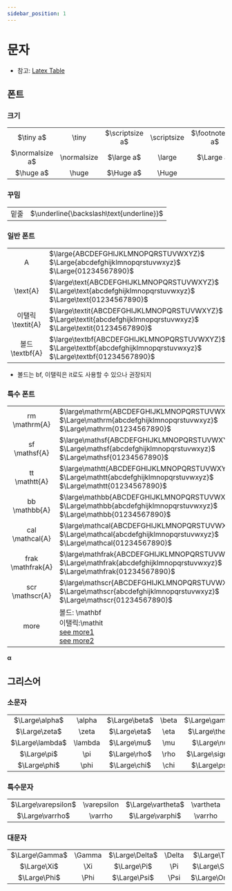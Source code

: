 ```yaml
---
sidebar_position: 1
---
```

# 문자
* 참고: [Latex Table](https://mirror.navercorp.com/CTAN/info/symbols/comprehensive/symbols-a4.pdf)
## 폰트
### 크기
|||||||||
|:-:|:-:|:-:|:-:|:-:|:-:|:-:|:-:|
|$\tiny a$|\tiny|$\scriptsize a$|\scriptsize|$\footnotesize a$|\footnotesize|$\small a$|\small
|$\normalsize a$|\normalsize|$\large a$|\large|$\Large a$|\Large|$\LARGE a$|\LARGE
|$\huge a$|\huge|$\Huge a$|\Huge
### 꾸밈
|||
|:-:|:-|
|밑줄|$\underline{\backslash\text{underline}}$
### 일반 폰트
|||
|:-:|:-|
A|$\large{ABCDEFGHIJKLMNOPQRSTUVWXYZ}$ <br/> $\Large{abcdefghijklmnopqrstuvwxyz}$ <br/> $\Large{01234567890}$
\text\{A\}|$\large\text{ABCDEFGHIJKLMNOPQRSTUVWXYZ}$ <br/> $\Large\text{abcdefghijklmnopqrstuvwxyz}$ <br/> $\Large\text{01234567890}$
이탤릭<br/>\textit\{A\}|$\large\textit{ABCDEFGHIJKLMNOPQRSTUVWXYZ}$ <br/> $\Large\textit{abcdefghijklmnopqrstuvwxyz}$ <br/> $\Large\textit{01234567890}$
볼드<br/>\textbf\{A\}|$\large\textbf{ABCDEFGHIJKLMNOPQRSTUVWXYZ}$ <br/> $\Large\textbf{abcdefghijklmnopqrstuvwxyz}$ <br/> $\Large\textbf{01234567890}$
* 볼드는 bf, 이탤릭은 it로도 사용할 수 있으나 권장되지 <Glossary id="bf&it"/>
### 특수 폰트
|||
|:-:|:-|
rm<br/>\mathrm\{A\}|$\large\mathrm{ABCDEFGHIJKLMNOPQRSTUVWXYZ}$ <br/> $\Large\mathrm{abcdefghijklmnopqrstuvwxyz}$ <br/> $\Large\mathrm{01234567890}$
sf<br/>\mathsf\{A\}|$\large\mathsf{ABCDEFGHIJKLMNOPQRSTUVWXYZ}$ <br/> $\Large\mathsf{abcdefghijklmnopqrstuvwxyz}$ <br/> $\Large\mathsf{01234567890}$
tt<br/>\mathtt\{A\}|$\large\mathtt{ABCDEFGHIJKLMNOPQRSTUVWXYZ}$ <br/> $\Large\mathtt{abcdefghijklmnopqrstuvwxyz}$ <br/> $\Large\mathtt{01234567890}$
bb<br/>\mathbb\{A\}|$\large\mathbb{ABCDEFGHIJKLMNOPQRSTUVWXYZ}$ <br/> $\Large\mathbb{abcdefghijklmnopqrstuvwxyz}$ <br/> $\Large\mathbb{01234567890}$
cal<br/>\mathcal\{A\}|$\large\mathcal{ABCDEFGHIJKLMNOPQRSTUVWXYZ}$ <br/> $\Large\mathcal{abcdefghijklmnopqrstuvwxyz}$ <br/> $\Large\mathcal{01234567890}$
frak<br/>\mathfrak\{A\}|$\large\mathfrak{ABCDEFGHIJKLMNOPQRSTUVWXYZ}$ <br/> $\Large\mathfrak{abcdefghijklmnopqrstuvwxyz}$ <br/> $\Large\mathfrak{01234567890}$
scr<br/>\mathscr\{A\}|$\large\mathscr{ABCDEFGHIJKLMNOPQRSTUVWXYZ}$ <br/> $\Large\mathscr{abcdefghijklmnopqrstuvwxyz}$ <br/> $\Large\mathscr{01234567890}$
more|볼드: \mathbf<br/>이탤릭:\mathit<br/>[see more1](https://tug.org/FontCatalogue/mathfonts.html) <br/> [see more2](https://mirror.navercorp.com/CTAN/macros/latex/contrib/mathalpha/doc/mathalpha-doc.pdf)
$\mathbf{\alpha}$
## 그리스어
### 소문자
|||||||||||
|:-:|:-:|:-:|:-:|:-:|:-:|:-:|:-:|:-:|:-:|
|$\Large\alpha$|\alpha|$\Large\beta$|\beta|$\Large\gamma$|\gamma|$\Large\delta$|\delta|$\Large\epsilon$|\epsilon
|$\Large\zeta$|\zeta|$\Large\eta$|\eta|$\Large\theta$|\theta|$\Large\iota$|\iota|$\Large\kappa$|\kappa
|$\Large\lambda$|\lambda|$\Large\mu$|\mu|$\Large\nu$|\nu|$\Large\xi$|\xi|$\Large\omicron$|\omicron
|$\Large\pi$|\pi|$\Large\rho$|\rho|$\Large\sigma$|\sigma|$\Large\tau$|\tau|$\Large\upsilon$|\upsilon
|$\Large\phi$|\phi|$\Large\chi$|\chi|$\Large\psi$|\psi|$\Large\omega$|\omega
### 특수문자
|||||||||
|:-:|:-:|:-:|:-:|:-:|:-:|:-:|:-:|
|$\Large\varepsilon$|\varepsilon|$\Large\vartheta$|\vartheta|$\Large\varkappa$|\varkappa|$\Large\varpi$|\varpi
|$\Large\varrho$|\varrho|$\Large\varphi$|\varrho|$\Large\varsigma$|\varsigma

### 대문자
|||||||||
|:-:|:-:|:-:|:-:|:-:|:-:|:-:|:-:|
|$\Large\Gamma$|\Gamma|$\Large\Delta$|\Delta|$\Large\Theta$|\Theta|$\Large\Lambda$|\Lambda
|$\Large\Xi$|\Xi|$\Large\Pi$|\Pi|$\Large\Sigma$|\Sigma|$\Large\Upsilon$|\Upsilon
|$\Large\Phi$|\Phi|$\Large\Psi$|\Psi|$\Large\Omega$|\Omega

